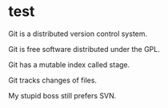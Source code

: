 # test

Git is a distributed version control system.

Git is free software distributed under the GPL.

Git has a mutable index called stage.

Git tracks changes of files.

My stupid boss still prefers SVN.